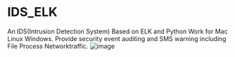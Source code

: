 # IDS_ELK
An IDS(Intrusion Detection System) Based on ELK and Python
Work for Mac Linux Windows.
Provide security event auditing and SMS warning including File Process Networktraffic.
![image](https://github.com/jinzizhe/IDS_ELK/blob/master/img/1.png?raw=true)
